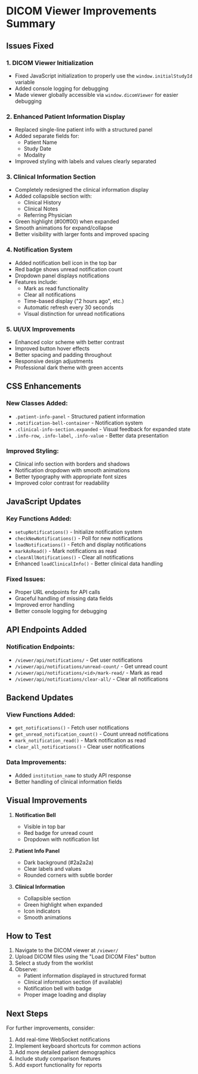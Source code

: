 # DICOM Viewer Improvements Summary

## Issues Fixed

### 1. **DICOM Viewer Initialization**
- Fixed JavaScript initialization to properly use the `window.initialStudyId` variable
- Added console logging for debugging
- Made viewer globally accessible via `window.dicomViewer` for easier debugging

### 2. **Enhanced Patient Information Display**
- Replaced single-line patient info with a structured panel
- Added separate fields for:
  - Patient Name
  - Study Date  
  - Modality
- Improved styling with labels and values clearly separated

### 3. **Clinical Information Section**
- Completely redesigned the clinical information display
- Added collapsible section with:
  - Clinical History
  - Clinical Notes
  - Referring Physician
- Green highlight (#00ff00) when expanded
- Smooth animations for expand/collapse
- Better visibility with larger fonts and improved spacing

### 4. **Notification System**
- Added notification bell icon in the top bar
- Red badge shows unread notification count
- Dropdown panel displays notifications
- Features include:
  - Mark as read functionality
  - Clear all notifications
  - Time-based display ("2 hours ago", etc.)
  - Automatic refresh every 30 seconds
  - Visual distinction for unread notifications

### 5. **UI/UX Improvements**
- Enhanced color scheme with better contrast
- Improved button hover effects
- Better spacing and padding throughout
- Responsive design adjustments
- Professional dark theme with green accents

## CSS Enhancements

### New Classes Added:
- `.patient-info-panel` - Structured patient information
- `.notification-bell-container` - Notification system
- `.clinical-info-section.expanded` - Visual feedback for expanded state
- `.info-row`, `.info-label`, `.info-value` - Better data presentation

### Improved Styling:
- Clinical info section with borders and shadows
- Notification dropdown with smooth animations
- Better typography with appropriate font sizes
- Improved color contrast for readability

## JavaScript Updates

### Key Functions Added:
- `setupNotifications()` - Initialize notification system
- `checkNewNotifications()` - Poll for new notifications
- `loadNotifications()` - Fetch and display notifications
- `markAsRead()` - Mark notifications as read
- `clearAllNotifications()` - Clear all notifications
- Enhanced `loadClinicalInfo()` - Better clinical data handling

### Fixed Issues:
- Proper URL endpoints for API calls
- Graceful handling of missing data fields
- Improved error handling
- Better console logging for debugging

## API Endpoints Added

### Notification Endpoints:
- `/viewer/api/notifications/` - Get user notifications
- `/viewer/api/notifications/unread-count/` - Get unread count
- `/viewer/api/notifications/<id>/mark-read/` - Mark as read
- `/viewer/api/notifications/clear-all/` - Clear all notifications

## Backend Updates

### View Functions Added:
- `get_notifications()` - Fetch user notifications
- `get_unread_notification_count()` - Count unread notifications
- `mark_notification_read()` - Mark notification as read
- `clear_all_notifications()` - Clear user notifications

### Data Improvements:
- Added `institution_name` to study API response
- Better handling of clinical information fields

## Visual Improvements

1. **Notification Bell**
   - Visible in top bar
   - Red badge for unread count
   - Dropdown with notification list

2. **Patient Info Panel**
   - Dark background (#2a2a2a)
   - Clear labels and values
   - Rounded corners with subtle border

3. **Clinical Information**
   - Collapsible section
   - Green highlight when expanded
   - Icon indicators
   - Smooth animations

## How to Test

1. Navigate to the DICOM viewer at `/viewer/`
2. Upload DICOM files using the "Load DICOM Files" button
3. Select a study from the worklist
4. Observe:
   - Patient information displayed in structured format
   - Clinical information section (if available)
   - Notification bell with badge
   - Proper image loading and display

## Next Steps

For further improvements, consider:
1. Add real-time WebSocket notifications
2. Implement keyboard shortcuts for common actions
3. Add more detailed patient demographics
4. Include study comparison features
5. Add export functionality for reports